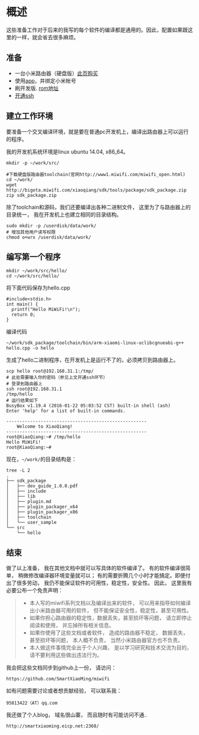 # 概述

这些准备工作对于后来的我写的每个软件的编译都是通用的。因此，配置如果跟这里的一样，就会省去很多麻烦。

## 准备
* 一台小米路由器（硬盘版）[此页购买](http://www.mi.com/miwifi/)
* 使用[app](http://www1.miwifi.com/miwifi_download.html)，并绑定小米帐号
* 刷开发版. [rom地址](http://www1.miwifi.com/miwifi_download.html)
* [开通ssh](https://d.miwifi.com/rom/ssh)

## 建立工作环境
要准备一个交叉编译环境，就是要在普通pc开发机上，编译出路由器上可以运行的程序。

我的开发机系统环境是linux ubuntu 14.04, x86_64。

    mkdir -p ~/work/src/
    
    #下载硬盘版路由器toolchain(官网http://www1.miwifi.com/miwifi_open.html)
    cd ~/work/
    wget http://bigota.miwifi.com/xiaoqiang/sdk/tools/package/sdk_package.zip
    zip sdk_package.zip

除了toolchain和源码，我们还要编译出各种二进制文件， 这里为了与路由器上的目录统一， 我在开发机上也建立相同的目录结构。

    sudo mkdir -p /userdisk/data/work/
    # 增加其他用户读写权限
    chmod o+wrx /userdisk/data/work/

## 编写第一个程序

    mkdir ~/work/src/hello/ 
    cd ~/work/src/hello/    

将下面代码保存为hello.cpp
    
    #include<stdio.h>
    int main() {
      printf("Hello MiWiFi!\n");
      return 0;
    }

编译代码

    ~/work/sdk_package/toolchain/bin/arm-xiaomi-linux-uclibcgnueabi-g++ hello.cpp -o hello
    
生成了hello二进制程序，在开发机上是运行不了的，必须拷贝到路由器上。

    scp hello root@192.168.31.1:/tmp/
    # 此处需要输入你的密码（参见上文开通ssh环节）
    # 登录到路由器上
    ssh root@192.168.31.1
    /tmp/hello
    # 运行结果如下
    BusyBox v1.19.4 (2016-01-22 05:03:52 CST) built-in shell (ash)
    Enter 'help' for a list of built-in commands.

    -----------------------------------------------------
    	Welcome to XiaoQiang!
    -----------------------------------------------------
    root@XiaoQiang:~# /tmp/hello 
    Hello MiWiFi!
    root@XiaoQiang:~#

现在，`~/work/`的目录结构是：

    tree -L 2
    .
    ├── sdk_package
    │   ├── dev_guide_1.0.0.pdf
    │   ├── include
    │   ├── lib
    │   ├── plugin.md
    │   ├── plugin_packager_x64
    │   ├── plugin_packager_x86
    │   ├── toolchain
    │   └── user_sample
    └── src
        └── hello

## 结束
做了以上准备， 我在其他文档中就可以写具体的软件编译了。 有的软件编译很简单， 稍微修改编译器环境变量就可以； 有的需要折腾几个小时才能搞定。即便付出了很多劳动， 我仍不能保证软件的可用性，稳定性，安全性。 因此， 这里我有必要公布一个免责声明：
> * 本人写的miwifi系列文档以及编译出来的软件， 可以用来指导如何编译出小米路由器可用的软件， 但不能保证安全性，稳定性，甚至可用性。
> * 如果你担心路由器的稳定性，数据丢失，甚至损坏等问题， 请立即停止阅读和使用， 并忘掉所有相关信息。
> * 如果你使用了这些文档或者软件， 造成的路由器不稳定， 数据丢失， 甚至损坏等问题， 本人概不负责， 当然小米路由器官方也不负责。
> * 本人做这件事情完全出于个人兴趣， 是以学习研究和技术交流为目的， 请不要利用这些做出违法行为。

我会把这些文档同步到github上一份， 请访问： 

    https://github.com/SmartXiaoMing/miwifi

如有问题需要讨论或者想贡献经验， 可以联系我：
    
    95813422（AT）qq.com

我还做了个人blog， 域名很山寨， 而且随时有可能访问不通..

    http://smartxiaoming.eicp.net:2368/
